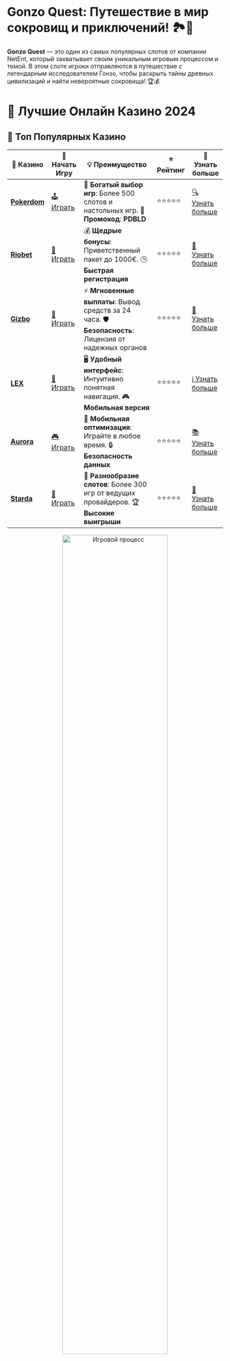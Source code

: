 # **Gonzo Quest**: Путешествие в мир сокровищ и приключений! 🏞️💎

**Gonzo Quest** — это один из самых популярных слотов от компании NetEnt, который захватывает своим уникальным игровым процессом и темой. В этом слоте игроки отправляются в путешествие с легендарным исследователем Гонзо, чтобы раскрыть тайны древных цивилизаций и найти невероятные сокровища! 🏆💰

# 🎰 Лучшие Онлайн Казино 2024

## 🌟 Топ Популярных Казино

| 🎲 **Казино** | 🔗 **Начать Игру** | 💡 **Преимущество** | ⭐ **Рейтинг** | 🔗 **Узнать больше** |
|--------------|---------------------|---------------------|----------------|----------------------|
| [**Pokerdom**](https://brandplay.link/4k77v2yx) | [🕹️ Играть](https://brandplay.link/4k77v2yx) | 🎉 **Богатый выбор игр**: Более 500 слотов и настольных игр. 🎁 **Промокод**: **PDBLD** | ⭐⭐⭐⭐⭐ | [🔍 Узнать больше](https://brandplay.link/4k77v2yx) |
| [**Riobet**](https://brandplay.link/7xBLTPyj) | [🎰 Играть](https://brandplay.link/7xBLTPyj) | 💰 **Щедрые бонусы**: Приветственный пакет до 1000€. 🕒 **Быстрая регистрация** | ⭐⭐⭐⭐⭐ | [📖 Узнать больше](https://brandplay.link/7xBLTPyj) |
| [**Gizbo**](https://brandplay.link/bprXw4YV) | [🎲 Играть](https://brandplay.link/bprXw4YV) | ⚡ **Мгновенные выплаты**: Вывод средств за 24 часа. 🛡️ **Безопасность**: Лицензия от надежных органов | ⭐⭐⭐⭐⭐ | [📝 Узнать больше](https://brandplay.link/bprXw4YV) |
| [**LEX**](https://brandplay.link/zW4hdDFV) | [🤑 Играть](https://brandplay.link/zW4hdDFV) | 🖥️ **Удобный интерфейс**: Интуитивно понятная навигация. 🎮 **Мобильная версия** | ⭐⭐⭐⭐⭐ | [ℹ️ Узнать больше](https://brandplay.link/zW4hdDFV) |
| [**Aurora**](https://10trafic-stat2.com/click/668546556bcc6313411604bd/6766/13032/subaccount) | [🎮 Играть](https://10trafic-stat2.com/click/668546556bcc6313411604bd/6766/13032/subaccount) | 📱 **Мобильная оптимизация**: Играйте в любое время. 🔒 **Безопасность данных** | ⭐⭐⭐⭐⭐ | [📚 Узнать больше](https://10trafic-stat2.com/click/668546556bcc6313411604bd/6766/13032/subaccount) |
| [**Starda**](https://brandplay.link/fB7xwRFL) | [🎯 Играть](https://brandplay.link/fB7xwRFL) | 🎰 **Разнообразие слотов**: Более 300 игр от ведущих провайдеров. 🏆 **Высокие выигрыши** | ⭐⭐⭐⭐⭐ | [🔎 Узнать больше](https://brandplay.link/fB7xwRFL) |

<div align="center">
    <img src="https://i.pinimg.com/originals/87/9e/b9/879eb9354dd0699582408b68f2e253b2.gif" alt="Игровой процесс" width="70%">
</div>

## 💎 Лучшие Бонусы и Акции

| 🎲 **Казино** | 🔗 **Начать Игру** | 💡 **Преимущество** | ⭐ **Рейтинг** | 🔗 **Узнать больше** |
|--------------|---------------------|---------------------|----------------|----------------------|
| [**Kometa**](https://brandplay.link/8ZymQJV8) | [🎰 Играть](https://brandplay.link/8ZymQJV8) | 🎁 **Эксклюзивные бонусы**: Регулярные акции и промо. 🔄 **Программы лояльности** | ⭐⭐⭐⭐☆ | [🔍 Узнать больше](https://brandplay.link/8ZymQJV8) |
| [**R7**](https://brandplay.link/bMd3Yjsw) | [🕹️ Играть](https://brandplay.link/bMd3Yjsw) | 🕒 **Круглосуточная поддержка**: Всегда на связи. 💸 **Высокие лимиты** | ⭐⭐⭐⭐☆ | [📖 Узнать больше](https://brandplay.link/bMd3Yjsw) |
| [**7K**](https://brandplay.link/BvQyFShp) | [🎲 Играть](https://brandplay.link/BvQyFShp) | 🌟 **Эксклюзивные бонусы**: Только для VIP игроков. 🎉 **Сезонные акции** | ⭐⭐⭐⭐☆ | [📝 Узнать больше](https://brandplay.link/BvQyFShp) |
| [**Kent**](https://brandplay.link/Fv2WP3js) | [🤑 Играть](https://brandplay.link/Fv2WP3js) | 📈 **Высокий RTP**: Более 98%. 💼 **Профессиональная поддержка** | ⭐⭐⭐⭐☆ | [ℹ️ Узнать больше](https://brandplay.link/Fv2WP3js) |
| [**1Xslots**](https://brandplay.link/hSB1khtr) | [🎮 Играть](https://brandplay.link/hSB1khtr) | 🎉 **Множество акций**: Еженедельные бонусы и турниры. 🛡️ **Безопасность** | ⭐⭐⭐⭐☆ | [📚 Узнать больше](https://brandplay.link/hSB1khtr) |
| [**Gama**](https://brandplay.link/j6NMKsDz) | [🎯 Играть](https://brandplay.link/j6NMKsDz) | 🔍 **Интуитивный интерфейс**: Легкость использования. 🏅 **Престижные турниры** | ⭐⭐⭐⭐☆ | [🔎 Узнать больше](https://brandplay.link/j6NMKsDz) |

<div align="center">
    <img src="https://i.pinimg.com/originals/87/9e/b9/879eb9354dd0699582408b68f2e253b2.gif" alt="Игровой процесс" width="70%">
</div>

## 🚀 Быстрые Выигрыши и Поддержка

| 🎲 **Казино** | 🔗 **Начать Игру** | 💡 **Преимущество** | ⭐ **Рейтинг** | 🔗 **Узнать больше** |
|--------------|---------------------|---------------------|----------------|----------------------|
| [**Onion**](https://brandplay.link/zBGRVpQ9) | [🎰 Играть](https://brandplay.link/zBGRVpQ9) | 🤑 **Низкие ставки**: Идеально для начинающих. 🔄 **Быстрые выводы** | ⭐⭐⭐⭐☆ | [🔍 Узнать больше](https://brandplay.link/zBGRVpQ9) |
| [**Чемпион**](https://temon-gter.cfd/go/lRq?p80412p304504pcc44t17455) | [🕹️ Играть](https://temon-gter.cfd/go/lRq?p80412p304504pcc44t17455) | 🏅 **Лояльная программа**: Награды за активность. 🎁 **Ежемесячные бонусы** | ⭐⭐⭐⭐☆ | [📖 Узнать больше](https://temon-gter.cfd/go/lRq?p80412p304504pcc44t17455) |
| [**Vavada**](https://vavadapartner.pro/?promo=ea5c9275-6854-4505-94fc-95ab18221945-linkb2) | [🎲 Играть](https://vavadapartner.pro/?promo=ea5c9275-6854-4505-94fc-95ab18221945-linkb2) | 🚀 **Быстрая регистрация**: Начните играть мгновенно. 🔐 **Безопасные транзакции** | ⭐⭐⭐⭐☆ | [📝 Узнать больше](https://vavadapartner.pro/?promo=ea5c9275-6854-4505-94fc-95ab18221945-linkb2) |
| [**Friends**](https://gofriends.kim/linkb2) | [🤑 Играть](https://gofriends.kim/linkb2) | 🤝 **Социальные игры**: Играйте с друзьями. 🌐 **Мультиплатформенность** | ⭐⭐⭐⭐☆ | [ℹ️ Узнать больше](https://gofriends.kim/linkb2) |
| [**1WIN**](https://brandplay.link/smXVpBbG) | [🎮 Играть](https://brandplay.link/smXVpBbG) | 🏆 **Спортивные ставки**: Широкий выбор видов спорта. 💵 **Высокие коэффициенты** | ⭐⭐⭐⭐☆ | [📚 Узнать больше](https://brandplay.link/smXVpBbG) |
| [**Drip**](https://drp-ircp01.com/c07e6a3db) | [🎯 Играть](https://drp-ircp01.com/c07e6a3db) | 🌐 **Инновационные игры**: Новейшие игровые технологии. 🛡️ **Высокая безопасность** | ⭐⭐⭐⭐☆ | [🔎 Узнать больше](https://drp-ircp01.com/c07e6a3db) |
| [**JoyCasino**](https://rpc30.call2me.pro/?/ru/registration?apkpop=0&partner=p24970p3291217pc98f) | [🎰 Играть](https://rpc30.call2me.pro/?/ru/registration?apkpop=0&partner=p24970p3291217pc98f) | 🎁 **Приятные бонусы**: Ежедневные акции и подарки. 🕹️ **Разнообразие игр** | ⭐⭐⭐⭐☆ | [🔍 Узнать больше](https://rpc30.call2me.pro/?/ru/registration?apkpop=0&partner=p24970p3291217pc98f) |

<div align="center">
    <img src="https://i.pinimg.com/originals/87/9e/b9/879eb9354dd0699582408b68f2e253b2.gif" alt="Игровой процесс" width="70%">
</div>
---

✨ **Выбирайте лучшее казино для себя и наслаждайтесь игрой! Удачи!** ✨
![Gonzo Quest](https://i.pinimg.com/originals/a9/29/6e/a9296ea1cf6a7c20a985e593451f0323.png)

### Что такое **Gonzo Quest**? 🧐

**Gonzo Quest** — это слот с 5 барабанами и 3 рядами, который предлагает игрокам уникальную систему выплат с помощью механизма "Avalanche". Вместо традиционного вращения барабанов, символы падают сверху и заменяются новыми, что дает игрокам шанс на несколько выигрышей за один спин. 📉📈

Основной герой слота, Гонзо, отправляется в поиски легендарного города Эльдорадо, скрытого среди джунглей. В игре присутствуют бонусные функции, которые могут значительно повысить ваши выигрыши.

### Как играть в **Gonzo Quest**? 🎮

Чтобы начать играть в **Gonzo Quest**, выполните несколько простых шагов:

1. **Выберите онлайн-казино** 🌐  
   Для игры в **Gonzo Quest** вам нужно выбрать надежное онлайн-казино, которое предлагает этот слот. Многие казино предлагают демо-версию игры, чтобы вы могли попробовать ее без риска.

2. **Запустите игру** 🎰  
   После регистрации в казино выберите слот **Gonzo Quest** и нажмите "Играть". Вы можете выбрать сумму ставки и начать приключение.

3. **Наслаждайтесь бонусами** 🏅  
   В игре присутствуют уникальные бонусные функции, такие как бесплатные спины и множители, которые могут увеличить ваши выигрыши в несколько раз.

4. **Используйте стратегию** 🧠  
   Важно разработать свою стратегию, чтобы максимизировать шансы на победу. Вы можете варьировать ставки и использовать бонусы, чтобы увеличить свои шансы на удачный исход.

### Особенности **Gonzo Quest**: Почему он так популярен? 🏆

**Gonzo Quest** привлекает внимание игроков благодаря своей уникальной механике и захватывающей теме. Вот несколько причин, почему этот слот так любим многими:

1. **Механизм "Avalanche"** ⛰️  
   Вместо традиционных вращающихся барабанов, здесь символы падают сверху, и выигрыши могут быть получены за несколько подряд идущих выпадений.

2. **Бонусы и бесплатные спины** 🎉  
   В игре есть бонусные раунды и бесплатные вращения, которые могут значительно увеличить ваш выигрыш. Особенно интересен бонусный раунд с увеличивающимися множителями, который может принести огромное количество денег.

3. **Яркая графика и звуковые эффекты** 🎶  
   Визуальные и звуковые эффекты погружают вас в атмосферу джунглей, создавая эффект присутствия. Музыка и анимации добавляют дополнительную глубину игровому процессу.

4. **Высокий RTP** 💸  
   Слот **Gonzo Quest** имеет высокий процент возврата игроку (RTP) — 96%, что делает его привлекательным для игроков, стремящихся к большим выигрышам.

### Преимущества игры в **Gonzo Quest** 🎯

1. **Безопасность и доверие** 🛡️  
   **Gonzo Quest** от NetEnt — это лицензированная и надежная игра, которая гарантирует честный и безопасный игровой процесс.

2. **Доступность демо-версии** 💻  
   Множество онлайн-казино предлагают демо-версию слота **Gonzo Quest**, что позволяет игрокам испытать игру бесплатно перед тем, как вложить реальные деньги.

3. **Высокие выигрыши** 💰  
   Игра предлагает отличные шансы на крупные выигрыши благодаря бонусным функциям и множителям. Вы можете выиграть до 2 500 раз больше вашей ставки!

4. **Подходит для всех уровней игроков** 🎮  
   Независимо от того, новичок ли вы в мире слотов или опытный игрок, **Gonzo Quest** предлагает простое управление и увлекательный процесс игры, который не оставит вас равнодушным.

### Где можно **играть в Gonzo Quest**? 🌍

Чтобы начать **играть в Gonzo Quest**, нужно выбрать надежное онлайн-казино, которое предлагает этот слот. Вы можете найти **Gonzo Quest** в большинстве крупных казино, работающих на платформе NetEnt. Многие казино предоставляют демо-версии игры, которые позволяют начать без депозита.

### Советы по игре в **Gonzo Quest** 🧩

1. **Начните с демо-версии** 🎮  
   Если вы новичок, начните с демо-режима, чтобы ознакомиться с игрой и её функциями без риска.

2. **Используйте бонусы** 🎁  
   Воспользуйтесь бонусами казино, чтобы увеличить свои шансы на выигрыш. Бесплатные вращения и бонусы помогут вам прокачать вашу игру.

3. **Будьте терпеливы** ⏳  
   Хотя слот **Gonzo Quest** может приносить большие выигрыши, важно помнить, что выигрыши могут быть случайными. Разработайте свою стратегию и будьте терпеливы.

4. **Следите за ставками** 💵  
   Регулируйте размер ставки в зависимости от вашего баланса. Играйте ответственно и не рискуйте больше, чем вы можете себе позволить.

### Заключение: Погружайтесь в приключения с **Gonzo Quest**! 🎉

**Gonzo Quest** — это не просто слот, это настоящее приключение, которое предлагает игрокам шанс на большие выигрыши, яркую графику и захватывающий игровой процесс. Испытайте удачу и отправьтесь в поиски сокровищ с Гонзо прямо сейчас! 🏆💎

Не упустите шанс открыть тайны Эльдорадо — начните играть в **Gonzo Quest** уже сегодня! 🌟🎰
